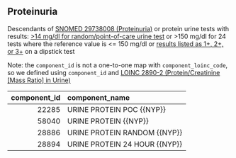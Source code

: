 ## Proteinuria

Descendants of [SNOMED 29738008 (Proteinuria)](https://athena.ohdsi.org/search-terms/terms/75650) or protein urine tests with results: [>14 mg/dl for random/point-of-care urine test](https://medlineplus.gov/ency/article/003580.htm) or >150 mg/dl for 24 tests where the reference value is <= 150 mg/dl or [results listed as 1+, 2+, or 3+](https://pedclerk.uchicago.edu/page/urinalysis-what-does-it-all-mean) on a dipstick test

Note: the `component_id` is not a one-to-one map with `component_loinc_code`, so we defined using `component_id` and [LOINC 2890-2 (Protein/Creatinine [Mass Ratio] in Urine)](https://athena.ohdsi.org/search-terms/terms/3001582)

| component_id|component_name              |
|------------:|:---------------------------|
|        22285|URINE PROTEIN POC {{NYP}}     |
|        58040|URINE PROTEIN {{NYP}}         |
|        28886|URINE PROTEIN RANDOM {{NYP}}  |
|        28894|URINE PROTEIN 24 HOUR {{NYP}} |

<!---
```SQL
{}
```
-->
